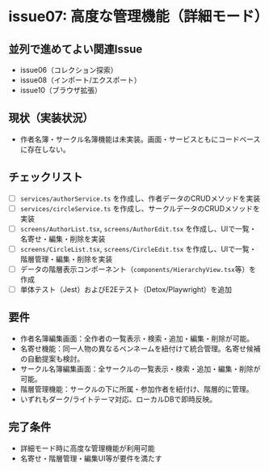 # issue07: 高度な管理機能（詳細モード）

## 並列で進めてよい関連Issue
- issue06（コレクション探索）
- issue08（インポート/エクスポート）
- issue10（ブラウザ拡張）

## 現状（実装状況）
- 作者名簿・サークル名簿機能は未実装。画面・サービスともにコードベースに存在しない。

## チェックリスト
- [ ] `services/authorService.ts` を作成し、作者データのCRUDメソッドを実装
- [ ] `services/circleService.ts` を作成し、サークルデータのCRUDメソッドを実装
- [ ] `screens/AuthorList.tsx`, `screens/AuthorEdit.tsx` を作成し、UIで一覧・名寄せ・編集・削除を実装
- [ ] `screens/CircleList.tsx`, `screens/CircleEdit.tsx` を作成し、UIで一覧・階層管理・編集・削除を実装
- [ ] データの階層表示コンポーネント（`components/HierarchyView.tsx`等）を作成
- [ ] 単体テスト（Jest）およびE2Eテスト（Detox/Playwright）を追加

## 要件
- 作者名簿編集画面：全作者の一覧表示・検索・追加・編集・削除が可能。
- 名寄せ機能：同一人物の異なるペンネームを紐付けて統合管理。名寄せ候補の自動提案も検討。
- サークル名簿編集画面：全サークルの一覧表示・検索・追加・編集・削除が可能。
- 階層管理機能：サークルの下に所属・参加作者を紐付け、階層的に管理。
- いずれもダーク/ライトテーマ対応、ローカルDBで即時反映。

## 完了条件
- 詳細モード時に高度な管理機能が利用可能
- 名寄せ・階層管理・編集UI等が要件を満たす
